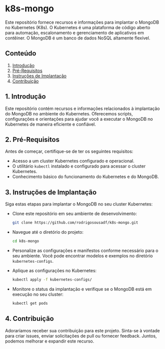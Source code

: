 # k8s-mongo

Este repositório fornece recursos e informações para implantar o MongoDB no Kubernetes (K8s). O Kubernetes é uma plataforma de código aberto para automação, escalonamento e gerenciamento de aplicativos em contêiner. O MongoDB é um banco de dados NoSQL altamente flexível.

## Conteúdo

1. [Introdução](#introdução)
2. [Pré-Requisitos](#pré-requisitos)
3. [Instruções de Implantação](#instruções-de-implantação)
4. [Contribuição](#contribuição)

## 1. Introdução

Este repositório contém recursos e informações relacionados à implantação do MongoDB no ambiente do Kubernetes. Oferecemos scripts, configurações e orientações para ajudar você a executar o MongoDB no Kubernetes de maneira eficiente e confiável.

## 2. Pré-Requisitos

Antes de começar, certifique-se de ter os seguintes requisitos:

- Acesso a um cluster Kubernetes configurado e operacional.
- O utilitário `kubectl` instalado e configurado para acessar o cluster Kubernetes.
- Conhecimento básico do funcionamento do Kubernetes e do MongoDB.

## 3. Instruções de Implantação

Siga estas etapas para implantar o MongoDB no seu cluster Kubernetes:

- Clone este repositório em seu ambiente de desenvolvimento:

   ```bash
   git clone https://github.com/rodrigosousadf/k8s-mongo.git
   ```

- Navegue até o diretório do projeto:

   ```bash
   cd k8s-mongo
   ```

- Personalize as configurações e manifestos conforme necessário para o seu ambiente. Você pode encontrar modelos e exemplos no diretório `kubernetes-configs`.

- Aplique as configurações no Kubernetes:

   ```bash
   kubectl apply -f kubernetes-configs/
   ```

- Monitore o status da implantação e verifique se o MongoDB está em execução no seu cluster:

   ```bash
   kubectl get pods
   ```

## 4. Contribuição

Adoraríamos receber sua contribuição para este projeto. Sinta-se à vontade para criar issues, enviar solicitações de pull ou fornecer feedback. Juntos, podemos melhorar e expandir este recurso.

